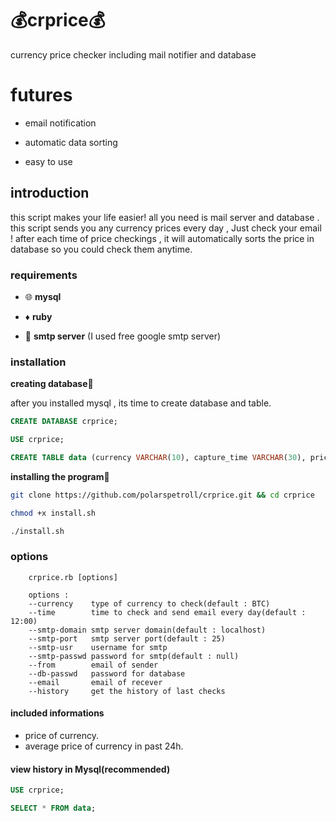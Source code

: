 # :moneybag:crprice:moneybag:

currency price checker including mail notifier and database
# futures
- email notification 

- automatic data sorting

- easy to use
## introduction 
this script makes your life easier! all you need is mail server and database .
this script sends you any currency prices every day , Just check your email ! 
after each time of price checkings , it will automatically sorts the price in database so you could check them anytime.

### requirements

- :globe_with_meridians: **mysql**

- :diamonds: **ruby**

- :email: **smtp server** (I used free google smtp server)

### installation

**creating database**:hammer:

after you installed mysql , its time to create database and table.

```sql
CREATE DATABASE crprice;

USE crprice;

CREATE TABLE data (currency VARCHAR(10), capture_time VARCHAR(30), price VARCHAR(20));
```

**installing the program**:wrench:

```bash
git clone https://github.com/polarspetroll/crprice.git && cd crprice

chmod +x install.sh

./install.sh
```
### options
```
    crprice.rb [options]

    options :
    --currency    type of currency to check(default : BTC)
    --time        time to check and send email every day(default : 12:00)
    --smtp-domain smtp server domain(default : localhost)
    --smtp-port   smtp server port(default : 25)
    --smtp-usr    username for smtp
    --smtp-passwd password for smtp(default : null)
    --from        email of sender
    --db-passwd   password for database
    --email       email of recever
    --history     get the history of last checks
```
#### included informations 

- price of currency. 
- average price of currency in past 24h.

#### view history in Mysql(recommended)

```sql
USE crprice;

SELECT * FROM data;
```
